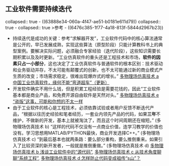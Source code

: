## 工业软件需要持续迭代
collapsed:: true
	- ((63888e34-060a-4f47-ae51-b0181e611d79))
	  collapsed:: true
		- collapsed:: true
		  >参考
			- ((6476c385-1f77-4a18-813f-5844d2967b23))
- 持续迭代是成功的关键：参考“求解器开发”，工业软件代码中的核心算法通常是公开的，早已发展成熟，实现这些算法（原型阶段）只能计算教科书上的典型案例。要解决实际问题，必须融合专家经验（迭代阶段），这些知识需要长期积累以及及时更新。“工业仿真软件的重头还是工程技术和市场，**软件的因素只占一小部分**，这也决定了工业仿真软件与普通软件的根本区别：技术驱动和业务驱动并存，不太可能有颠覆式的创新，也不太可能通过新的商业模式产生质的改变；市场需求稳定，很难出现爆炸式的增长。” [多物理场仿真技术 a 中国工业仿真软件，缘何不能“弯道超车”（更新）](https://mp.weixin.qq.com/s?__biz=MzI2ODY0NDQ2NQ==&mid=2247486548&idx=2&sn=16b06c581483db151c54d15f5606079a&chksm=eaed354add9abc5c412ca89991b2aff76069f714e8a4121eecfd7acdd4cb46524cecb90802fa&token=142438554&lang=zh_CN#rd)
- 开发软件确实不用什么钱，但是积累工程经验是需要花钱的，因此“工业软件基本都是商业产品，和免费开源自由软件是天然对头。” [多物理场仿真技术 e “盗版”这事，可能和你想的不太一样](https://mp.weixin.qq.com/s?__biz=MzI2ODY0NDQ2NQ==&mid=2247487549&idx=1&sn=a1078a8c06187981687a5a395d1a1c06&chksm=eaed2923dd9aa035008f71dbcd6e6239540b0f902cb404ccf793778b46e9c2cccce04260f9d4&token=142438554&lang=zh_CN#rd)
- 由于工业软件的核心是工程技术，必须依靠试验或者用户反馈不断迭代产品，“根据以往历史经验和笔者经历，一套业内领先产品的代码，如果**三年**不维护，不做新的开发，基本上就被淘汰了，而且这个时间周期还在缩短。” (多物理场仿真技术 b)  “这样的代码不仅没有一点商业价值，连学习教学的价值也没有。学习思想用MATLAB/PYTHON最快，商业开发选择C++。” (多物理场仿真技术 c) “到最后基本也就两条路：要么部分重构，要么推倒重来。如果引入了比较资深的新开发者，一般就是推倒重做。” (多物理场仿真技术 d) [多物理场仿真技术 b 浅谈工业软件中的“源代码”](https://mp.weixin.qq.com/s?__biz=MzI2ODY0NDQ2NQ==&mid=2247488649&idx=1&sn=fa64d4320ea472a73fae4f48578b3649&chksm=eaed2d97dd9aa4812c29e7c6955a5af77e64470adf266e31cfb9ff4d0426c935a5ebbb2453fd&token=1640970442&lang=zh_CN#rd), [多物理场仿真技术 c 从技术角度聊聊“系统工程”](https://mp.weixin.qq.com/s?__biz=MzI2ODY0NDQ2NQ==&mid=2247487541&idx=1&sn=4d5d709bf331e8982e9e1bb12d089d1e&chksm=eaed292bdd9aa03d43bfdf146fee24f2ff8e4f949188af4a2bc6d07f4f7c7aab33c2f4efbae4&token=142438554&lang=zh_CN#rd), [多物理场仿真技术 d 怎样防止代码变成祖传“s山”？](https://mp.weixin.qq.com/s?__biz=MzI2ODY0NDQ2NQ==&mid=2247488405&idx=1&sn=2319de9cb7ca67945f06859197711245&chksm=eaed2a8bdd9aa39d137b6e7d7eb3fe5945314943361d931b18ad029f127c92418ed24230bf65&token=1640970442&lang=zh_CN#rd)